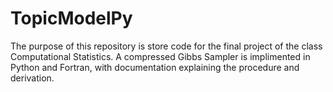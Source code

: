 # TopicModelPy
The purpose of this repository is store code for the final project of the class Computational Statistics. A compressed Gibbs Sampler is implimented in Python and Fortran, with documentation explaining the procedure and derivation.
